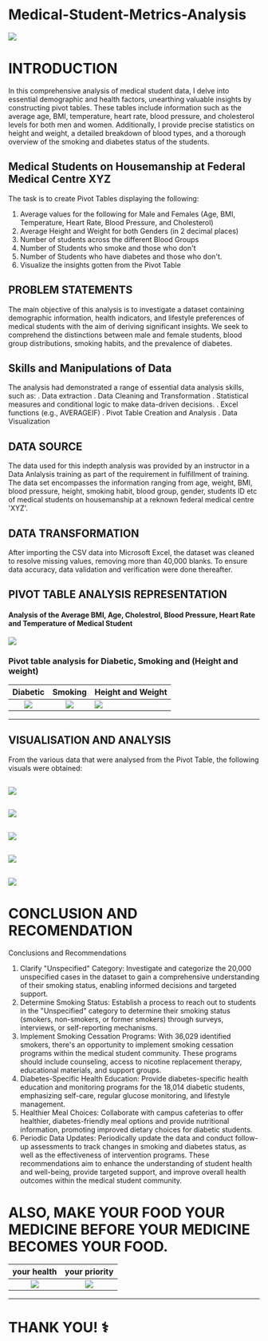 # Medical-Student-Metrics-Analysis
![](Medical_image1.png)

# INTRODUCTION
In this comprehensive analysis of medical student data, I delve into essential demographic and health factors, unearthing valuable insights by constructing pivot tables. These tables include information such as the average age, BMI, temperature, heart rate, blood pressure, and cholesterol levels for both men and women. Additionally, I provide precise statistics on height and weight, a detailed breakdown of blood types, and a thorough overview of the smoking and diabetes status of the students.
## Medical Students on Housemanship at Federal Medical Centre XYZ
The task is to create Pivot Tables displaying the following:
1.	Average values for the following for Male and Females (Age, BMI, Temperature, Heart Rate, Blood Pressure, and Cholesterol)
2.	Average Height and Weight for both Genders (in 2 decimal places)
3.	Number of students across the different Blood Groups
4.	Number of Students who smoke and those who don't
5.	Number of Students who have diabetes and those who don't.
6.	Visualize the insights gotten from the Pivot Table

   ## PROBLEM STATEMENTS
   The main objective of this analysis is to investigate a dataset containing demographic information, health indicators, and lifestyle preferences of medical students with the aim of deriving significant insights. We seek to comprehend the distinctions between male and female students, blood group distributions, smoking habits, and the prevalence of diabetes.
## Skills and Manipulations of Data
   The analysis had demonstrated a range of essential data analysis skills, such as:
.	Data extraction
.	Data Cleaning and Transformation
.	Statistical measures and conditional logic to make data-driven decisions.
.	Excel functions (e.g., AVERAGEIF)
. Pivot Table Creation and Analysis
.	Data Visualization
## DATA SOURCE
The data used for this indepth analysis was provided by an instructor in a Data Anlalysis training as part of the requirement in fulfillment of training. The data set encompasses the information ranging from age, weight, BMI, blood pressure, height, smoking habit, blood group, gender, students ID etc of medical students on housemanship at a reknown federal medical centre 'XYZ'.
## DATA TRANSFORMATION
After importing the CSV data into Microsoft Excel, the dataset was cleaned to resolve missing values, removing more than 40,000 blanks. To ensure data accuracy, data validation and verification were done thereafter.

## PIVOT TABLE ANALYSIS REPRESENTATION
#### Analysis of the Average BMI, Age, Cholestrol, Blood Pressure, Heart Rate and Temperature of Medical Student
![](Pivot_table1.png)

###  Pivot table analysis for Diabetic, Smoking and (Height and weight)
**Diabetic**          |        **Smoking**                    |                      **Height and Weight**
:----------------------:|:----------------------------------------:|:------------------------------------
![](Pivot_table3.png)    | ![](Pivot_table4.png)                     |![](Pivot_table5.png)
---------------------------------------------------------------------------------------------------------


## VISUALISATION AND ANALYSIS
From the various data that were analysed from the Pivot Table, the following visuals were obtained:

![](Age_BMI.png)
---------------------------------------------------------------------------------------------------

![](Height_weight.png)
--------------------------------------------------------------------------------------------------

![](Blood_group.png)
---------------------------------------------------------------------------------------------------

![](Diabetics.png)
--------------------------------------------------------------------------------------------------

![](Smokers_student.png)
---------------------------------------------------------------------------------------------------

# CONCLUSION AND RECOMENDATION
Conclusions and Recommendations
1.	Clarify "Unspecified" Category: Investigate and categorize the 20,000 unspecified cases in the dataset to gain a comprehensive understanding of their smoking status, enabling informed decisions and targeted support.
2.	Determine Smoking Status: Establish a process to reach out to students in the "Unspecified" category to determine their smoking status (smokers, non-smokers, or former smokers) through surveys, interviews, or self-reporting mechanisms.
3.	Implement Smoking Cessation Programs: With 36,029 identified smokers, there's an opportunity to implement smoking cessation programs within the medical student community. These programs should include counseling, access to nicotine replacement therapy, educational materials, and support groups.
4.	Diabetes-Specific Health Education: Provide diabetes-specific health education and monitoring programs for the 18,014 diabetic students, emphasizing self-care, regular glucose monitoring, and lifestyle management.
5.	Healthier Meal Choices: Collaborate with campus cafeterias to offer healthier, diabetes-friendly meal options and provide nutritional information, promoting improved dietary choices for diabetic students.
6.	Periodic Data Updates: Periodically update the data and conduct follow-up assessments to track changes in smoking and diabetes status, as well as the effectiveness of intervention programs.
These recommendations aim to enhance the understanding of student health and well-being, provide targeted support, and improve overall health outcomes within the medical student community.
# ALSO, MAKE YOUR FOOD YOUR MEDICINE BEFORE YOUR MEDICINE BECOMES YOUR FOOD.
 your health            |        your priority                  |     
:----------------------:|:----------------------------------------:
![](Health.png)    | ![](Health1.png)                 
------------------------------------------------------------------

#   THANK YOU! ⚕️



